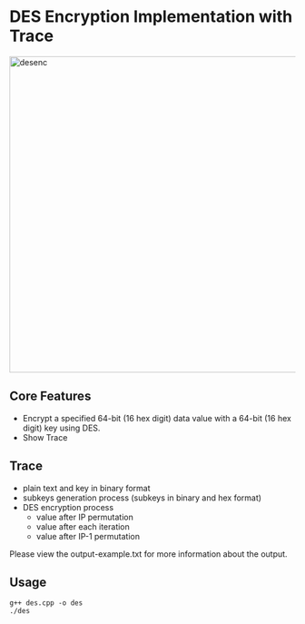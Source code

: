 # DES Encryption Implementation with Trace  
<img width="557" alt="desenc" src="https://user-images.githubusercontent.com/8156002/31529241-a324d068-af9d-11e7-96bd-db7fa8f4bdb3.png">  

## Core Features
- Encrypt a specified 64-bit (16 hex digit) data value with a 64-bit (16 hex digit) key using DES.  
- Show Trace  

## Trace
- plain text and key in binary format
- subkeys generation process (subkeys in binary and hex format)
- DES encryption process
  - value after IP permutation
  - value after each iteration
  - value after IP-1 permutation  
  
Please view the output-example.txt for more information about the output.

## Usage
~~~~ 
g++ des.cpp -o des  
./des
~~~~ 


